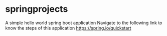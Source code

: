 # springprojects
A simple hello world spring boot application
Navigate to the following link to know the steps of this application
https://spring.io/quickstart
